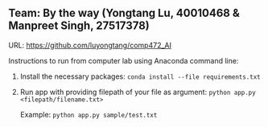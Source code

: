 ## Team: By the way (Yongtang Lu, 40010468 & Manpreet Singh, 27517378)
URL: https://github.com/luyongtang/comp472_AI

Instructions to run from computer lab using Anaconda command line:

  1. Install the necessary packages: `conda install --file requirements.txt `
  2. Run app with providing filepath of your file as argument: `python app.py <filepath/filename.txt>`
     
     Example: `python app.py sample/test.txt`
